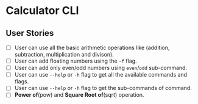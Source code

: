 # Calculator CLI

## User Stories

- [ ] User can use all the basic arithmetic operations like (addition, subtraction, multiplication and divison).
- [ ] User can add floating numbers using the `-f` flag.
- [ ] User can add only even/odd numbers using `even`/`odd` sub-command.
- [ ] User can use `--help` or `-h` flag to get all the available commands and flags.
- [ ] User can use `--help` or `-h` flag to get the sub-commands of command.
- [ ] **Power of**(pow) and **Square Root of**(sqrt) operation.
